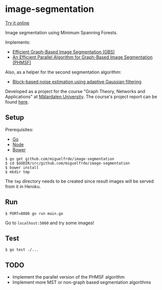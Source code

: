 image-segmentation
==================

[Try it online](http://image-segmentation.herokuapp.com/)

Image segmentation using Minimum Spanning Forests.

Implements:

- [Efficient Graph-Based Image Segmentation (GBS)](http://cs.brown.edu/~pff/papers/seg-ijcv.pdf)
- [An Efficient Parallel Algorithm for Graph-Based Image Segmentation (PHMSF)](http://algo2.iti.kit.edu/wassenberg/wassenberg09parallelSegmentation.pdf)

Also, as a helper for the second segmentation algorithm:

- [Block-based noise estimation using adaptive Gaussian filtering](http://ieeexplore.ieee.org/xpl/login.jsp?tp=&arnumber=1405723&url=http%3A%2F%2Fieeexplore.ieee.org%2Fxpls%2Fabs_all.jsp%3Farnumber%3D1405723)

Developed as a project for the course "Graph Theory, Networks and Applications" at [Mälardalen University](http://mdh.se/). The course's project report can be found [here](https://www.dropbox.com/s/gdtghavyyr1x7m1/report.pdf?dl=0).


## Setup

Prerequisites:

- [Go](https://golang.org/)
- [Node](http://nodejs.org/)
- [Bower](http://bower.io/)

```
$ go get github.com/miguelfrde/image-segmentation
$ cd $GODIR/src/github.com/miguelfrde/image-segmentation
$ bower install
$ mkdir tmp
```

The `tmp` directory needs to be created since result images will be served from it in Heroku.


## Run

```
$ PORT=8080 go run main.go
```

Go to `localhost:5000` and try some images!

## Test

```
$ go test ./...
```


## TODO

- Implement the parallel version of the PHMSF algorithm
- Implement more MST or non-graph based segmentation algorithms
